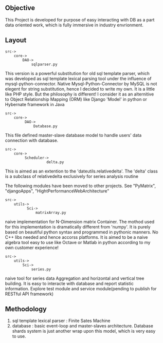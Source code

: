 Objective
---------
This Project is developed for purpose of easy interacting with DB as a part data oriented work, which is fully immersive in industry envrionment. 

Layout
------

    src->
        core->
            DAO->
                sqlparser.py 

This version is a powerful substitution for old sql template parser, which was developed as sql template lexical parsing tool under the influence of mysql-python-connector. Native Mysql-Python-Connector by MySQL is not elegent for string substitution, hence I decided to write my own. It is a little like PHP style. But the philosophy is different! I consider it as an alternitive to Object Relationship Mapping (ORM) like Django 'Model' in python or Hybernate framework in Java

    src->
        core->
             DAO->
                 Database.py

This file defined master-slave database model to handle users' data connection with database.

    src->
        core->
             Scheduler->
                       delta.py
This is aimed as an extention to the 'dateutils.relativedelta'. The 'delta' class is a subclass of relativedelta exclusively for series analysis routine

The following modules have been moved to other projects. See "PyMatrix", "djangoApps", "HightPerformanceWebArchitecture"

    src->                    
        utils->
              Sci->
                  matrixArray.py
naive implementation for N-Dimension matrix Container. The mothod used for this implementation is dramatically different from 'numpy'. It is purely based on beautiful python syntax and programmed in pythonic manners. No C++ libs needed and hence accorss platforms. It is aimed to be a naive algebra tool easy to use like Octave or Matlab in python according to my own customer experience!

    src->
        utils->
            Sci->
                series.py
naive tool for series data Aggregation and horizontal and vertical tree building. It is easy to interacte with database and report statistic information. Explore test module and service module(pending to publish for RESTful API framework)

Methodology
-----------
1. sql template lexical parser : Finite Sates Machine
2. database : basic event-loop and master-slaves architecture. Database shards system is just another wrap upon this model, which is very easy to use.